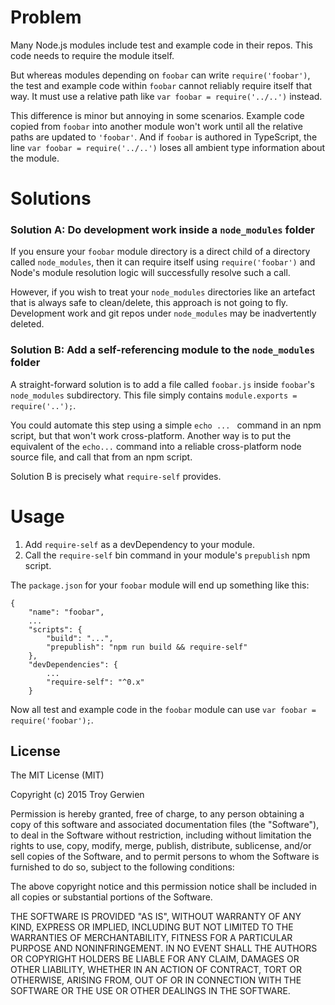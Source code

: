 # Problem

Many Node.js modules include test and example code in their repos. This code needs to require the module itself.

But whereas modules depending on `foobar` can write `require('foobar')`, the test and example code within `foobar` cannot reliably require itself that way. It must use a relative path like `var foobar = require('../..')` instead.

This difference is minor but annoying in some scenarios. Example code copied from `foobar` into another module won't work until all the relative paths are updated to `'foobar'`. And if `foobar` is authored in TypeScript, the line `var foobar = require('../..')` loses all ambient type information about the module.

# Solutions
### Solution A: Do development work inside a `node_modules` folder
If you ensure your `foobar` module directory is a direct child of a directory called `node_modules`, then it can require itself using `require('foobar')` and Node's module resolution logic will successfully resolve such a call.

However, if you wish to treat your `node_modules` directories like an artefact that is always safe to clean/delete, this approach is not going to fly. Development work and git repos under `node_modules` may be inadvertently deleted.

### Solution B: Add a self-referencing module to the `node_modules` folder
A straight-forward solution is to add a file called `foobar.js` inside `foobar`'s `node_modules` subdirectory. This file simply contains `module.exports = require('..');`.

You could automate this step using a simple `echo ... ` command in an npm script, but that won't work cross-platform. Another way is to put the equivalent of the `echo...` command into a reliable cross-platform node source file, and call that from an npm script.

Solution B is precisely what `require-self` provides.

# Usage

1. Add `require-self` as a devDependency to your module.
2. Call the `require-self` bin command in your module's `prepublish` npm script.

The `package.json` for your `foobar` module will end up something like this:
```
{
    "name": "foobar",
	...
    "scripts": {
        "build": "...",
        "prepublish": "npm run build && require-self"
    },
    "devDependencies": {
		...
        "require-self": "^0.x"
    }

```

Now all test and example code in the `foobar` module can use `var foobar = require('foobar');`.


## License

The MIT License (MIT)

Copyright (c) 2015 Troy Gerwien

Permission is hereby granted, free of charge, to any person obtaining a copy
of this software and associated documentation files (the "Software"), to deal
in the Software without restriction, including without limitation the rights
to use, copy, modify, merge, publish, distribute, sublicense, and/or sell
copies of the Software, and to permit persons to whom the Software is
furnished to do so, subject to the following conditions:

The above copyright notice and this permission notice shall be included in all
copies or substantial portions of the Software.

THE SOFTWARE IS PROVIDED "AS IS", WITHOUT WARRANTY OF ANY KIND, EXPRESS OR
IMPLIED, INCLUDING BUT NOT LIMITED TO THE WARRANTIES OF MERCHANTABILITY,
FITNESS FOR A PARTICULAR PURPOSE AND NONINFRINGEMENT. IN NO EVENT SHALL THE
AUTHORS OR COPYRIGHT HOLDERS BE LIABLE FOR ANY CLAIM, DAMAGES OR OTHER
LIABILITY, WHETHER IN AN ACTION OF CONTRACT, TORT OR OTHERWISE, ARISING FROM,
OUT OF OR IN CONNECTION WITH THE SOFTWARE OR THE USE OR OTHER DEALINGS IN THE
SOFTWARE.


